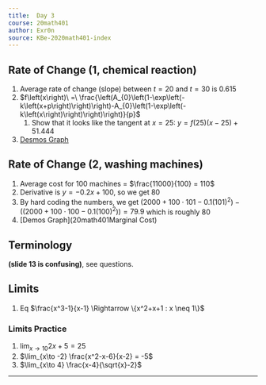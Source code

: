 ```yaml
---
title:  Day 3
course: 20math401
author: Exr0n
source: KBe-2020math401-index
---
```


## Rate of Change (1, chemical reaction)
1. Average rate of change (slope) between $t=20$ and $t=30$ is $0.615$
2. $f\left(x\right)\ =\ \frac{\left(A_{0}\left(1-\exp\left(-k\left(x+p\right)\right)\right)-A_{0}\left(1-\exp\left(-k\left(x\right)\right)\right)\right)}{p}$
	1. Show that it looks like the tangent at $x=25$: $y=f\left(25\right)\left(x-25\right)+51.444$
3. [Desmos Graph](https://www.desmos.com/calculator/ocjzjtyqjb)

## Rate of Change (2, washing machines)
1. Average cost for $100$ machines = $\frac{11000}{100} = 110$
2. Derivative is $y = -0.2x + 100$, so we get $80$ 
3. By hard coding the numbers, we get $\left(2000+100\cdot101-0.1\left(101\right)^{2}\right)-\left(\left(2000+100\cdot100-0.1\left(100\right)^{2}\right)\right) = 79.9$ which is roughly $80$
4. [Demos Graph](20math401Marginal Cost)

## Terminology
**(slide 13 is confusing)**, see questions.

## Limits
1. Eq $\frac{x^3-1}{x-1} \Rightarrow \{x^2+x+1 : x \neq 1\}$
### Limits Practice
1. $\lim_{x\to 10}2x+5 = 25$
1. $\lim_{x\to -2} \frac{x^2-x-6}{x-2} = -5$
3. $\lim_{x\to 4} \frac{x-4}{\sqrt{x}-2}$

---